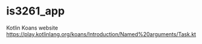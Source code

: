# is3261_app


Kotlin Koans website 
https://play.kotlinlang.org/koans/Introduction/Named%20arguments/Task.kt

